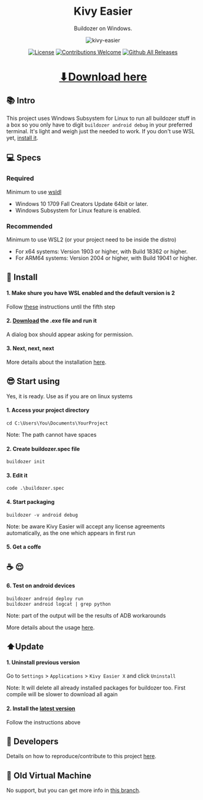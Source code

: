 <h1 align="center">Kivy Easier</h1>
<p align="center">Buildozer on Windows.</p>

<p align="center"><img src="https://user-images.githubusercontent.com/66187211/100953292-0f192180-34f1-11eb-8f71-270f3f47721d.PNG" alt="kivy-easier"></p>

<p align="center"><a href="https://github.com/ntaraujo/kivy-easier/blob/master/LICENSE"><img src="https://img.shields.io/github/license/ntaraujo/kivy-easier.svg" alt="License"></a>
<a href="https://github.com/ntaraujo/kivy-easier/issues"><img src="https://img.shields.io/badge/contributions-welcome-brightgreen.svg" alt="Contributions Welcome"></a>
<a href="https://github.com/ntaraujo/kivy-easier/releases/latest"><img src="https://img.shields.io/github/downloads/ntaraujo/kivy-easier/total.svg" alt="Github All Releases"></a></p>

<h1 align="center"><a href="https://github.com/ntaraujo/kivy-easier/releases/latest/download/ke-setup.exe">⬇Download here</a></h1>

## 📚 Intro

This project uses Windows Subsystem for Linux to run all buildozer stuff in a box so you only have to digit `buildozer android debug` in your preferred terminal. It's light and weigh just the needed to work. If you don't use WSL yet, [install it](https://docs.microsoft.com/en-us/windows/wsl/install-win10#step-1---enable-the-windows-subsystem-for-linux).

## 💻 Specs

### Required
Minimum to use [wsldl](https://github.com/yuk7/wsldl)
* Windows 10 1709 Fall Creators Update 64bit or later.
* Windows Subsystem for Linux feature is enabled.
### Recommended
Minimum to use WSL2 (or your project need to be inside the distro)
* For x64 systems: Version 1903 or higher, with Build 18362 or higher.
* For ARM64 systems: Version 2004 or higher, with Build 19041 or higher.

## 💾 Install

#### 1. Make shure you have WSL enabled and the default version is 2
Follow [these](https://docs.microsoft.com/en-us/windows/wsl/install-win10#step-1---enable-the-windows-subsystem-for-linux) instructions until the fifth step
#### 2. [Download](https://github.com/ntaraujo/kivy-easier/releases/latest/download/ke-setup.exe) the .exe file and run it
A dialog box should appear asking for permission. 
#### 3. Next, next, next
More details about the installation [here](https://github.com/ntaraujo/kivy-easier/blob/master/INSTALL.md).

## 😎 Start using
Yes, it is ready. Use as if you are on linux systems

#### 1. Access your project directory
```
cd C:\Users\You\Documents\YourProject
```
Note: The path cannot have spaces

#### 2. Create buildozer.spec file
```
buildozer init
```

#### 3. Edit it
```
code .\buildozer.spec
```

#### 4. Start packaging
```
buildozer -v android debug
```
Note: be aware Kivy Easier will accept any license agreements automatically, as the one which appears in first run

#### 5. Get a coffe
## ☕ 😌

#### 6. Test on android devices
```
buildozer android deploy run
buildozer android logcat | grep python
```
Note: part of the output will be the results of ADB workarounds

More details about the usage [here](https://github.com/ntaraujo/kivy-easier/blob/master/USAGE.md).

## ⬆️Update

#### 1. Uninstall previous version
Go to `Settings` > `Applications` > `Kivy Easier X` and click `Uninstall`

Note: It will delete all already installed packages for buildozer too. First compile will be slower to download all again

#### 2. Install the [latest version](https://github.com/ntaraujo/kivy-easier/releases/latest/download/ke-setup.exe)
Follow the instructions above

## 🔧 Developers

Details on how to reproduce/contribute to this project [here](https://github.com/ntaraujo/kivy-easier/blob/master/DEVELOP.md).

## 📁 Old Virtual Machine
No support, but you can get more info in [this branch](https://github.com/ntaraujo/kivy-easier/tree/old-vm).
